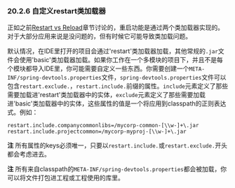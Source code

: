### 20.2.6 自定义restart类加载器

正如之前[Restart vs Reload](https://docs.spring.io/spring-boot/docs/2.0.0.RELEASE/reference/htmlsingle/#using-spring-boot-restart-vs-reload)章节讨论的，重启功能是通过两个类加载器实现的。对于大部分应用来说是没问题的，但有时候它可能导致类加载问题。

默认情况，在IDE里打开的项目会通过'restart'类加载器加载，其他常规的`.jar`文件会使用'basic'类加载器加载。如果你工作在一个多模块的项目下，并且不是每个模块都导入IDE里，你可能需要自定义一些东西。你需要创建一个`META-INF/spring-devtools.properties`文件，`spring-devtools.properties`文件可以包含`restart.exclude.`，`restart.include.`前缀的属性。`include`元素定义了那些需要加载进'restart'类加载器中的实体，`exclude`元素定义了那些需要加载进'basic'类加载器中的实体，这些属性的值是一个将应用到classpath的正则表达式。例如：
```properties
restart.include.companycommonlibs=/mycorp-common-[\\w-]+\.jar
restart.include.projectcommon=/mycorp-myproj-[\\w-]+\.jar
```
**注** 所有属性的keys必须唯一，只要以`restart.include.`或`restart.exclude.`开头都会考虑进去。

**注** 所有来自classpath的`META-INF/spring-devtools.properties`都会被加载，你可以将文件打包进工程或工程使用的库里。
